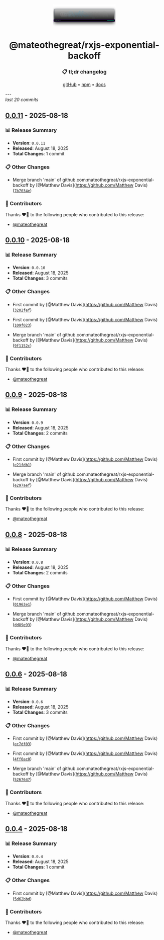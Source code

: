 <div align="center">
<img src="tag.png" width="200" />
<h1><strong>@mateothegreat/rxjs-exponential-backoff</strong></h1>
<h3>📋 tl;dr changelog</h3>
<p>
<a href="https://github.com/mateothegreat/rxjs-exponential-backoff">gitHub</a> •
<a href="https://www.npmjs.com/package/mateothegreat/rxjs-exponential-backoff">npm</a> •
<a href="https://rxjs-exponential-backoff.docs.matthewdavis.io">docs</a>
</p>
</div>
---
<div><em>last 20 commits</em></div>

## [0.0.11](https://github.com/mateothegreat/rxjs-exponential-backoff/releases/tag/0.0.11) - 2025-08-18

### 📊 Release Summary
- **Version**: `0.0.11`
- **Released**: August 18, 2025
- **Total Changes**: 1 commit

### 📋 Other Changes

-   Merge branch 'main' of github.com:mateothegreat/rxjs-exponential-backoff  by [@Matthew Davis](https://github.com/Matthew Davis)  ([`7b7034e`](https://github.com/mateothegreat/rxjs-exponential-backoff/commit/7b7034e023c97ab59a980ccc4bf00c90b7324052))

### 👥 Contributors

Thanks ❤️‍🔥 to the following people who contributed to this release:

- [@mateothegreat](https://github.com/mateothegreat)
## [0.0.10](https://github.com/mateothegreat/rxjs-exponential-backoff/releases/tag/0.0.10) - 2025-08-18

### 📊 Release Summary
- **Version**: `0.0.10`
- **Released**: August 18, 2025
- **Total Changes**: 3 commits

### 📋 Other Changes

-   First commit  by [@Matthew Davis](https://github.com/Matthew Davis)  ([`3202fef`](https://github.com/mateothegreat/rxjs-exponential-backoff/commit/3202feffbf54be120e6b4abeac1a462da16e14be))

-   First commit  by [@Matthew Davis](https://github.com/Matthew Davis)  ([`109f023`](https://github.com/mateothegreat/rxjs-exponential-backoff/commit/109f0230750ef8c2c117719960f2e93b3bf16113))

-   Merge branch 'main' of github.com:mateothegreat/rxjs-exponential-backoff  by [@Matthew Davis](https://github.com/Matthew Davis)  ([`9f1152c`](https://github.com/mateothegreat/rxjs-exponential-backoff/commit/9f1152cbed1cca4ed10819971ffacf1b81f38670))

### 👥 Contributors

Thanks ❤️‍🔥 to the following people who contributed to this release:

- [@mateothegreat](https://github.com/mateothegreat)

## [0.0.9](https://github.com/mateothegreat/rxjs-exponential-backoff/releases/tag/0.0.9) - 2025-08-18

### 📊 Release Summary
- **Version**: `0.0.9`
- **Released**: August 18, 2025
- **Total Changes**: 2 commits

### 📋 Other Changes

-   First commit  by [@Matthew Davis](https://github.com/Matthew Davis)  ([`e21fdb1`](https://github.com/mateothegreat/rxjs-exponential-backoff/commit/e21fdb1032c401b2198233fbd46d244cf06d2ac4))

-   Merge branch 'main' of github.com:mateothegreat/rxjs-exponential-backoff  by [@Matthew Davis](https://github.com/Matthew Davis)  ([`e297aef`](https://github.com/mateothegreat/rxjs-exponential-backoff/commit/e297aef695e336ea2ed075d6d396e866701cb803))

### 👥 Contributors

Thanks ❤️‍🔥 to the following people who contributed to this release:

- [@mateothegreat](https://github.com/mateothegreat)

## [0.0.8](https://github.com/mateothegreat/rxjs-exponential-backoff/releases/tag/0.0.8) - 2025-08-18

### 📊 Release Summary
- **Version**: `0.0.8`
- **Released**: August 18, 2025
- **Total Changes**: 2 commits

### 📋 Other Changes

-   First commit  by [@Matthew Davis](https://github.com/Matthew Davis)  ([`01963e1`](https://github.com/mateothegreat/rxjs-exponential-backoff/commit/01963e16475da505c07f2b5c73069c0969c569a0))

-   Merge branch 'main' of github.com:mateothegreat/rxjs-exponential-backoff  by [@Matthew Davis](https://github.com/Matthew Davis)  ([`dd89e93`](https://github.com/mateothegreat/rxjs-exponential-backoff/commit/dd89e93ac9ee68be172ce0eb4e6813c697f60c3c))

### 👥 Contributors

Thanks ❤️‍🔥 to the following people who contributed to this release:

- [@mateothegreat](https://github.com/mateothegreat)

## [0.0.6](https://github.com/mateothegreat/rxjs-exponential-backoff/releases/tag/0.0.6) - 2025-08-18

### 📊 Release Summary
- **Version**: `0.0.6`
- **Released**: August 18, 2025
- **Total Changes**: 3 commits

### 📋 Other Changes

-   First commit  by [@Matthew Davis](https://github.com/Matthew Davis)  ([`ec7df03`](https://github.com/mateothegreat/rxjs-exponential-backoff/commit/ec7df03e60ca18465704463ffe15d86c8258352f))

-   First commit  by [@Matthew Davis](https://github.com/Matthew Davis)  ([`4ff0ac0`](https://github.com/mateothegreat/rxjs-exponential-backoff/commit/4ff0ac043e6f4beb120952563859126b7a7b097d))

-   Merge branch 'main' of github.com:mateothegreat/rxjs-exponential-backoff  by [@Matthew Davis](https://github.com/Matthew Davis)  ([`5267647`](https://github.com/mateothegreat/rxjs-exponential-backoff/commit/5267647b5cfbd57fb110edf7f15bfea581722cd5))

### 👥 Contributors

Thanks ❤️‍🔥 to the following people who contributed to this release:

- [@mateothegreat](https://github.com/mateothegreat)

## [0.0.4](https://github.com/mateothegreat/rxjs-exponential-backoff/releases/tag/0.0.4) - 2025-08-18

### 📊 Release Summary
- **Version**: `0.0.4`
- **Released**: August 18, 2025
- **Total Changes**: 1 commit

### 📋 Other Changes

-   First commit  by [@Matthew Davis](https://github.com/Matthew Davis)  ([`5d62bbd`](https://github.com/mateothegreat/rxjs-exponential-backoff/commit/5d62bbd4386693e2737367033ee484ff0c475dae))

### 👥 Contributors

Thanks ❤️‍🔥 to the following people who contributed to this release:

- [@mateothegreat](https://github.com/mateothegreat)

